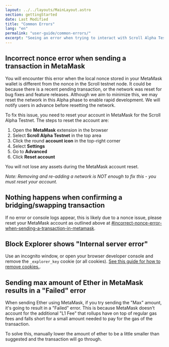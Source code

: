 ```yaml
---
layout: ../../layouts/MainLayout.astro
section: gettingStarted
date: Last Modified
title: "Common Errors"
lang: "en"
permalink: "user-guide/common-errors/"
excerpt: "Seeing an error when trying to interact with Scroll Alpha Testnet? Here are some common configuration errors and how to quickly fix them."
---
```


## Incorrect nonce error when sending a transaction in MetaMask

You will encounter this error when the local nonce stored in your MetaMask wallet is different from the nonce in the Scroll testnet node. It could be because there is a recent pending transaction, or the network was reset for bug fixes and feature releases. Although we aim to minimize this, we may reset the network in this Alpha phase to enable rapid development. We will notify users in advance before resetting the network.

To fix this issue, you need to reset your account in MetaMask for the Scroll Alpha Testnet. The steps to reset the account are:

1. Open the **MetaMask** extension in the browser
2. Select **Scroll Alpha Testnet** in the top area
3. Click the round **account icon** in the top-right corner
4. Select **Settings**
5. Go to **Advanced**
6. Click **Reset account**

You will not lose any assets during the MetaMask account reset.

_Note: Removing and re-adding a network is NOT enough to fix this - you must reset your account._

## Nothing happens when confirming a bridging/swapping transaction

If no error or console logs appear, this is likely due to a nonce issue, please reset your MetaMask account as outlined above at [#incorrect-nonce-error-when-sending-a-transaction-in-metamask](#incorrect-nonce-error-when-sending-a-transaction-in-metamask).

## Block Explorer shows "Internal server error"

Use an incognito window, or open your browser developer console and remove the `_explorer_key` cookie (or all cookies). [See this guide for how to remove cookies.](https://www.contentstack.com/docs/developers/how-to-guides/clear-caches-and-cookies-in-different-browsers/).

## Sending max amount of Ether in MetaMask results in a "Failed" error

When sending Ether using MetaMask, if you try sending the "Max" amount, it's going to result in a "Failed" error. This is because MetaMask doesn't account for the additional "L1 Fee" that rollups have on top of regular gas fees and falls short for a small amount needed to pay for the gas of the transaction.

To solve this, manually lower the amount of ether to be a little smaller than suggested and the transaction will go through.
